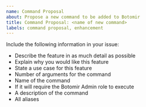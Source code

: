 ```yaml
---
name: Command Proposal
about: Propose a new command to be added to Botomir
title: Command Proposal: <name of new command>
labels: command proposal, enhancement
---
```


Include the following information in your issue:
- Describe the feature in as much detail as possible
- Explain why you would like this feature
- State a use case for this feature
- Number of arguments for the command
- Name of the command
- If it will require the Botomir Admin role to execute
- A description of the command
- All aliases
